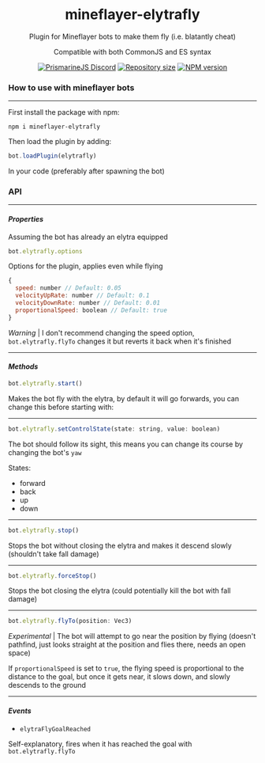 <h1 align="center">mineflayer-elytrafly</h1>
<p align="center">Plugin for Mineflayer bots to make them fly (i.e. blatantly cheat)</p>
<p align="center">Compatible with both CommonJS and ES syntax</p>

<p align="center">
  <a href="https://discord.gg/https://discord.gg/prismarinejs-413438066984747026"><img src="https://img.shields.io/badge/DISCORD-JOIN-7289da?style=for-the-badge" alt="PrismarineJS Discord"></a>
  <a href="https://github.com/amoraschi/mineflayer-elytrafly" target="_blank"><img src="https://img.shields.io/github/repo-size/amoraschi/mineflayer-elytrafly?style=for-the-badge&logo=github" alt="Repository size"/></a>
  <a href="https://www.npmjs.com/package/mineflayer-elytrafly" target="_blank"><img src="https://img.shields.io/npm/v/mineflayer-elytrafly?style=for-the-badge&logo=npm" alt="NPM version" /></a>
</p>

<!-- <h2 align="center">Warning, this project hasn't been updated in a while, I don't guarantee it will work</h2> -->

<h3>How to use with mineflayer bots</h3>

---

First install the package with npm:

```
npm i mineflayer-elytrafly
```

Then load the plugin by adding:

```js
bot.loadPlugin(elytrafly)
```

In your code (preferably after spawning the bot)

<h3>API</h3>

---

<h4><i>Properties</i></h4>

Assuming the bot has already an elytra equipped

```js
bot.elytrafly.options
```

Options for the plugin, applies even while flying

```js
{
  speed: number // Default: 0.05
  velocityUpRate: number // Default: 0.1
  velocityDownRate: number // Default: 0.01
  proportionalSpeed: boolean // Default: true
}
```

*Warning* | I don't recommend changing the speed option, `bot.elytrafly.flyTo` changes it but reverts it back when it's finished

---

<h4><i>Methods</i></h4>

```js
bot.elytrafly.start()
```

Makes the bot fly with the elytra, by default it will go forwards, you can change this before starting with:

---

```js
bot.elytrafly.setControlState(state: string, value: boolean)
```

The bot should follow its sight, this means you can change its course by changing the bot's `yaw`

States:

- forward
- back
- up
- down

---

```js
bot.elytrafly.stop()
```

Stops the bot without closing the elytra and makes it descend slowly (shouldn't take fall damage)

---

```js
bot.elytrafly.forceStop()
```

Stops the bot closing the elytra (could potentially kill the bot with fall damage)

---

```js
bot.elytrafly.flyTo(position: Vec3)
```

*Experimental* | The bot will attempt to go near the position by flying (doesn't pathfind, just looks straight at the position and flies there, needs an open space)

If `proportionalSpeed` is set to `true`, the flying speed is proportional to the distance to the goal, but once it gets near, it slows down, and slowly descends to the ground

---

<h4><i>Events</i></h4>

- `elytraFlyGoalReached`

Self-explanatory, fires when it has reached the goal with `bot.elytrafly.flyTo`
